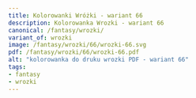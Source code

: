 ```yaml
---
title: Kolorowanki Wróżki - wariant 66
description: Kolorowanka Wrozki - wariant 66
canonical: /fantasy/wrozki/
variant_of: wrozki
image: /fantasy/wrozki/66/wrozki-66.svg
pdf: /fantasy/wrozki/66/wrozki-66.pdf
alt: "kolorowanka do druku wrozki PDF - wariant 66"
tags:
- fantasy
- wrozki
---
```

